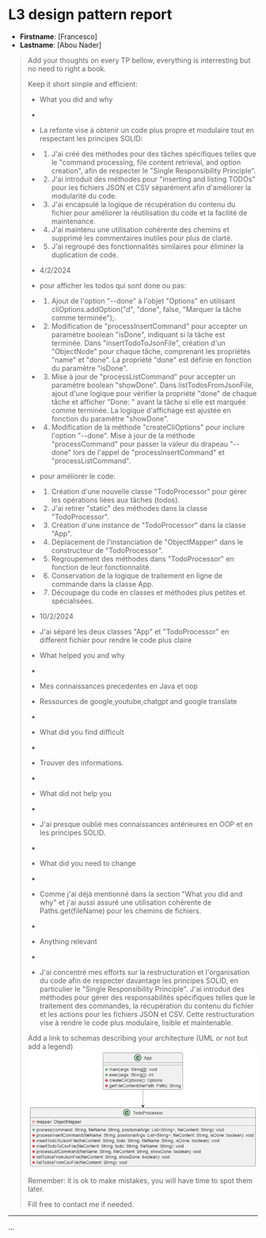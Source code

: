 # L3 design pattern report

- **Firstname**: [Francesco]
- **Lastname**: [Abou Nader]


> Add your thoughts on every TP bellow, everything is interresting but no need to right a book.
> 
> Keep it short simple and efficient:
> 
> - What you did and why
> - 
> - La refonte vise à obtenir un code plus propre et modulaire tout en respectant les principes SOLID:
> - 1) J'ai créé des méthodes pour des tâches spécifiques telles que le "command processing, file content retrieval, and option creation", afin de respecter le "Single Responsibility Principle".
> - 2) J'ai introduit des méthodes pour "inserting and listing TODOs" pour les fichiers JSON et CSV séparément afin d'améliorer la modularité du code.
> - 3) J'ai encapsulé la logique de récupération du contenu du fichier pour améliorer la réutilisation du code et la facilité de maintenance.
> - 4) J'ai maintenu une utilisation cohérente des chemins et supprimé les commentaires inutiles pour plus de clarté.
> - 5) J'ai regroupé des fonctionnalités similaires pour éliminer la duplication de code.
> 
> - 4/2/2024
> - pour afficher les todos qui sont done ou pas:
> - 1) Ajout de l'option "--done" à l'objet "Options" en utilisant cliOptions.addOption("d", "done", false, "Marquer la tâche comme terminée");.
> - 2) Modification de "processInsertCommand" pour accepter un paramètre boolean "isDone", indiquant si la tâche est terminée.
       Dans "insertTodoToJsonFile", création d'un "ObjectNode" pour chaque tâche, comprenant les propriétés "name" et "done". La propriété "done" est définie en fonction du paramètre "isDone".
> - 3) Mise à jour de "processListCommand" pour accepter un paramètre boolean "showDone".
       Dans listTodosFromJsonFile, ajout d'une logique pour vérifier la propriété "done" de chaque tâche et afficher "Done: " avant la tâche si elle est marquée comme terminée. La logique d'affichage est ajustée en fonction du paramètre "showDone".
> - 4) Modification de la méthode "createCliOptions" pour inclure l'option "--done".
       Mise à jour de la méthode "processCommand" pour passer la valeur du drapeau "--done" lors de l'appel de "processInsertCommand" et "processListCommand".
> 
> - pour améliorer le code:
> - 1) Création d'une nouvelle classe "TodoProcessor" pour gérer les opérations liées aux tâches (todos).
> - 2) J'ai retirer "static" des méthodes dans la classe "TodoProcessor".
> - 3) Création d'une instance de "TodoProcessor" dans la classe "App".
> - 4) Déplacement de l'instanciation de "ObjectMapper" dans le constructeur de "TodoProcessor".
> - 5) Regroupement des méthodes dans "TodoProcessor" en fonction de leur fonctionnalité.
> - 6) Conservation de la logique de traitement en ligne de commande dans la classe App.
> - 7) Découpage du code en classes et méthodes plus petites et spécialisées.
>
> - 10/2/2024
> - J'ai séparé les deux classes "App" et "TodoProcessor" en different fichier pour rendre le code plus claire
> 
> - What helped you and why
> - 
> - Mes connaissances precedentes en Java et oop
> - Ressources de google,youtube,chatgpt and google translate
> -
> - What did you find difficult
> - 
> - Trouver des informations.
> - 
> - What did not help you
> - 
> - J'ai presque oublié mes connaissances antérieures en OOP et en les principes SOLID.
> -
> - What did you need to change
> - 
> - Comme j'ai déjà mentionné dans la section "What you did and why" et j'ai aussi assuré une utilisation cohérente de Paths.get(fileName) pour les chemins de fichiers.
> - 
> - Anything relevant
> - 
> - J'ai concentré mes efforts sur la restructuration et l'organisation du code afin de respecter davantage les principes SOLID, en particulier le "Single Responsibility Principle". J'ai introduit des méthodes pour gérer des responsabilités spécifiques telles que le traitement des commandes, la récupération du contenu du fichier et les actions pour les fichiers JSON et CSV. Cette restructuration vise à rendre le code plus modulaire, lisible et maintenable.
> 
> Add a link to schemas describing your architecture (UML or not but add a legend)
> ![UML](uml2.jpg)
> 
> Remember: it is ok to make mistakes, you will have time to spot them later.
> 
> Fill free to contact me if needed.

---
...

